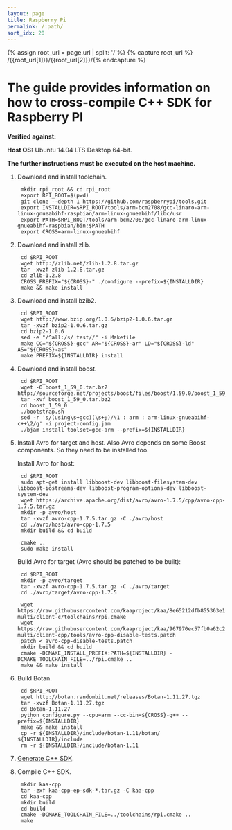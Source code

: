 ```yaml
---
layout: page
title: Raspberry Pi
permalink: /:path/
sort_idx: 20
---
```


{% assign root_url = page.url | split: '/'%}
{% capture root_url  %} /{{root_url[1]}}/{{root_url[2]}}/{% endcapture %}

# The guide provides information on how to cross-compile C++ SDK for Raspberry PI

**Verified against:**

**Host OS:** Ubuntu 14.04 LTS Desktop 64-bit.

**The further instructions must be executed on the host machine.**

1. Download and install toolchain.

        mkdir rpi_root && cd rpi_root
        export RPI_ROOT=$(pwd)
        git clone --depth 1 https://github.com/raspberrypi/tools.git
        export INSTALLDIR=$RPI_ROOT/tools/arm-bcm2708/gcc-linaro-arm-linux-gnueabihf-raspbian/arm-linux-gnueabihf/libc/usr
        export PATH=$RPI_ROOT/tools/arm-bcm2708/gcc-linaro-arm-linux-gnueabihf-raspbian/bin:$PATH
        export CROSS=arm-linux-gnueabihf

2. Download and install zlib.

        cd $RPI_ROOT
        wget http://zlib.net/zlib-1.2.8.tar.gz
        tar -xvzf zlib-1.2.8.tar.gz
        cd zlib-1.2.8
        CROSS_PREFIX="${CROSS}-" ./configure --prefix=${INSTALLDIR}
        make && make install

3. Download and install bzib2.

        cd $RPI_ROOT
        wget http://www.bzip.org/1.0.6/bzip2-1.0.6.tar.gz
        tar -xvzf bzip2-1.0.6.tar.gz
        cd bzip2-1.0.6
        sed -e "/^all:/s/ test//" -i Makefile
        make CC="${CROSS}-gcc" AR="${CROSS}-ar" LD="${CROSS}-ld" AS="${CROSS}-as"
        make PREFIX=${INSTALLDIR} install

4. Download and install boost.

        cd $RPI_ROOT
        wget -O boost_1_59_0.tar.bz2 http://sourceforge.net/projects/boost/files/boost/1.59.0/boost_1_59_0.tar.bz2/download
        tar -xvf boost_1_59_0.tar.bz2
        cd boost_1_59_0
        ./bootstrap.sh
        sed -r 's/(using\s+gcc)(\s+;)/\1 : arm : arm-linux-gnueabihf-c++\2/g' -i project-config.jam
        ./bjam install toolset=gcc-arm --prefix=${INSTALLDIR}

5. Install Avro for target and host. Also Avro depends on some Boost components. So they need to be installed too.

    Install Avro for host:

        cd $RPI_ROOT
        sudo apt-get install libboost-dev libboost-filesystem-dev libboost-iostreams-dev libboost-program-options-dev libboost-system-dev
        wget https://archive.apache.org/dist/avro/avro-1.7.5/cpp/avro-cpp-1.7.5.tar.gz
        mkdir -p avro/host
        tar -xvzf avro-cpp-1.7.5.tar.gz -C ./avro/host
        cd ./avro/host/avro-cpp-1.7.5
        mkdir build && cd build

        cmake ..
        sudo make install

    Build Avro for target (Avro should be patched to be built):

        cd $RPI_ROOT
        mkdir -p avro/target
        tar -xvzf avro-cpp-1.7.5.tar.gz -C ./avro/target
        cd ./avro/target/avro-cpp-1.7.5

        wget https://raw.githubusercontent.com/kaaproject/kaa/8e65212dfb855363e1a8977d4053041c80d785c7/client/client-multi/client-c/toolchains/rpi.cmake
        wget https://raw.githubusercontent.com/kaaproject/kaa/967970ec57fb0a62c23ffe573385bf0d0299d977/client/client-multi/client-cpp/tools/avro-cpp-disable-tests.patch
        patch < avro-cpp-disable-tests.patch
        mkdir build && cd build
        cmake -DCMAKE_INSTALL_PREFIX:PATH=${INSTALLDIR} -DCMAKE_TOOLCHAIN_FILE=../rpi.cmake ..
        make && make install

6. Build Botan.

        cd $RPI_ROOT
        wget http://botan.randombit.net/releases/Botan-1.11.27.tgz
        tar -xvzf Botan-1.11.27.tgz
        cd Botan-1.11.27
        python configure.py --cpu=arm --cc-bin=${CROSS}-g++ --prefix=${INSTALLDIR}
        make && make install
        cp -r ${INSTALLDIR}/include/botan-1.11/botan/ ${INSTALLDIR}/include
        rm -r ${INSTALLDIR}/include/botan-1.11

7. [Generate C++ SDK]({{root_url}}/Administration-guide/Tenants-and-applications-management/#generating-endpoint-sdk).
8. Compile C++ SDK.

        mkdir kaa-cpp
        tar -zxf kaa-cpp-ep-sdk-*.tar.gz -C kaa-cpp
        cd kaa-cpp
        mkdir build
        cd build
        cmake -DCMAKE_TOOLCHAIN_FILE=../toolchains/rpi.cmake ..
        make
